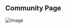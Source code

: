 ## Community Page
![image](https://user-images.githubusercontent.com/83149058/202525474-6799b22a-d54a-4794-9c21-39e386c52e03.png)

